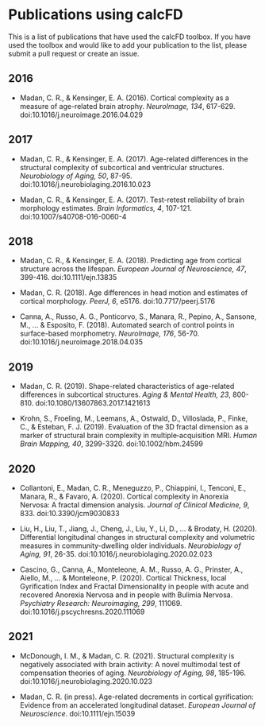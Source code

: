 # Publications using calcFD

This is a list of publications that have used the calcFD toolbox. If you have used the toolbox and would like to add your publication to the list, please submit a pull request or create an issue.

## 2016

* Madan, C. R., & Kensinger, E. A. (2016). Cortical complexity as a measure of age-related brain atrophy. *NeuroImage, 134*, 617-629. doi:10.1016/j.neuroimage.2016.04.029

## 2017

* Madan, C. R., & Kensinger, E. A. (2017). Age-related differences in the structural complexity of subcortical and ventricular structures. *Neurobiology of Aging, 50*, 87-95. doi:10.1016/j.neurobiolaging.2016.10.023

* Madan, C. R., & Kensinger, E. A. (2017). Test-retest reliability of brain morphology estimates. *Brain Informatics, 4*, 107-121. doi:10.1007/s40708-016-0060-4  

## 2018

* Madan, C. R., & Kensinger, E. A. (2018). Predicting age from cortical structure across the lifespan. *European Journal of Neuroscience, 47*, 399-416. doi:10.1111/ejn.13835  

* Madan, C. R. (2018). Age differences in head motion and estimates of cortical morphology. *PeerJ, 6*, e5176. doi:10.7717/peerj.5176

* Canna, A., Russo, A. G., Ponticorvo, S., Manara, R., Pepino, A., Sansone, M., ... & Esposito, F. (2018). Automated search of control points in surface-based morphometry. *NeuroImage, 176*, 56-70. doi:10.1016/j.neuroimage.2018.04.035

## 2019

* Madan, C. R. (2019). Shape-related characteristics of age-related differences in subcortical structures. *Aging & Mental Health, 23*, 800-810. doi:10.1080/13607863.2017.1421613 

* Krohn, S., Froeling, M., Leemans, A., Ostwald, D., Villoslada, P., Finke, C., & Esteban, F. J. (2019). Evaluation of the 3D fractal dimension as a marker of structural brain complexity in multiple‐acquisition MRI. *Human Brain Mapping, 40*, 3299-3320. doi:10.1002/hbm.24599

## 2020

* Collantoni, E., Madan, C. R., Meneguzzo, P., Chiappini, I., Tenconi, E., Manara, R., & Favaro, A. (2020). Cortical complexity in Anorexia Nervosa: A fractal dimension analysis. *Journal of Clinical Medicine, 9*, 833. doi:10.3390/jcm9030833

* Liu, H., Liu, T., Jiang, J., Cheng, J., Liu, Y., Li, D., ... & Brodaty, H. (2020). Differential longitudinal changes in structural complexity and volumetric measures in community-dwelling older individuals. *Neurobiology of Aging, 91*, 26-35. doi:10.1016/j.neurobiolaging.2020.02.023

* Cascino, G., Canna, A., Monteleone, A. M., Russo, A. G., Prinster, A., Aiello, M., ... & Monteleone, P. (2020). Cortical Thickness, local Gyrification Index and Fractal Dimensionality in people with acute and recovered Anorexia Nervosa and in people with Bulimia Nervosa. *Psychiatry Research: Neuroimaging, 299*, 111069. doi:10.1016/j.pscychresns.2020.111069

## 2021

* McDonough, I. M., & Madan, C. R. (2021). Structural complexity is negatively associated with brain activity: A novel multimodal test of compensation theories of aging. *Neurobiology of Aging, 98*, 185-196. doi:10.1016/j.neurobiolaging.2020.10.023

* Madan, C. R. (in press). Age-related decrements in cortical gyrification: Evidence from an accelerated longitudinal dataset. *European Journal of Neuroscience*. doi:10.1111/ejn.15039